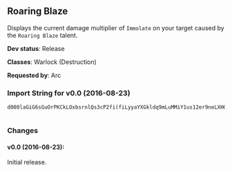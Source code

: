## Roaring Blaze

Displays the current damage multiplier of `Immolate` on your target caused by
the `Roaring Blaze` talent.

**Dev status**: Release

**Classes**: Warlock (Destruction)

**Requested by**: Arc

### Import String for v0.0 (2016-08-23)

    d000laGiG6sGuOrPKCkLOxbsrnlQs3cP2fi(fiLyyaYXGkldq9mLuMMiY1us12er9neLXHQuNdvL7bW(aPu9puf1bvfwiOQEiIQjksDrrYgbv5JqvoPsyLq5LGukZevv3euXore)erAOGuzPGKNQQMkv1vvfTvuL4RGu1zbPiVfL0Drj2lK)IsnyPdlQfdv1JrYKrLlRyZQsFgugnk60k1QbPKEnQsA2cUnq2nf)MsdhfwUqpNktxLRJW2fHVdQ04Pk68ufwpQcEpQImFqk4(Ok0(jJWH8rFoKp6NPUT14q(O)2SpKp6tr4oli0NMMMMwfkBoUnWuHFiZdJknnnnTWcwQCq9Hka1mrmZEmjegnTAWsLdQqPcqf6NmV(GiMDqIdST14y9bKnhlqIdST1imAA1GLkhu)QauH(jZRpiIz3pNy4GWTDmczpCS(aYMJfHfSu5GkJq2JjI3ZfPvbO(0Sp8EUi9kWmczpMi4Lcty00000Q)5uTmUT14uzoXrLMMMMwyblvoOgN344ycv(gvaQadKWegnnnnT6ZBh2NhQ00000clyPYbvJfUclyPYb148ghhZfMBIjYbvaQ4uHwuJZBCCmHkFJWcwQCqnKDhuZBCCmvvvvvbOshN344yUWCtmroOsRItyblvoOsr4oli)XZtyblvoO6yAjcCFMw4QQQQQQcq9IeJWcwQCqD7iLXTTghPmgJQQkavOFY86dIy2bzHJug32ACKYymclyPYbvgHShteVNlsRQQQQQcq9PzF49Cr6vGzeYEmrWlfMWOPPPPvHtEBudwyBkvAAAAAHfSu5GAeFYTeMZPcqLN4rHfSu5GAeF4qeoNkavEIvGyrfGkyCqaciWEvzfhlQaubJdcWRd2RkRaZIkavW4GSEYG9QY6ASOcqfmoi8ToyEuyclyPYb1xcd1TTgvRHCli8ZxQeJ5wX2RQJa)ujgZ5vLTxvNLisn49CrAVQolrKAijdA8Q6SerQbEHmmNxv2EfMQQQk34o8EUiTxvUXDKKbnEv5g3bVqgMZRkBVQogtiSiTxvhJjeijdA8QY2RkeiqwkmvvvvHPQQQUFvDmMqyrAvaauXrgFjdS6XCmctvvvvvvvD)Q6iWpvIXCQaaOc(dDP4NF2PFaNh4LcS6XCmctvvvvvvvvvvvnIp5wcZ5yLBChEpxKMfvaQRI4tULWCow5g3H3ZfPzr1gvbAPk0SkoHPQQQQQQQogoHPQQQob3SFvDmMqyrAvaauXTozKTwYQhZXimvvvvvvv19RQ7Ioc8x5iWpvIXCEvX5vfhULQaaOc(dDP4NF2pEc1d2GvpMJryQQQQQQQQQQQQr8j3syohRCJ7W75I0SOcqDLJa)ujgZPkObaQG)qxk(5N9JNq9GnuPGdP8sQ0GxQMnCQaPAJQMDqyQQQQQQQQJHtyQQQQJHtyJHtyclyPYb1xcd1TTgvRbQ5nooMRwkmvvv19R6tZ(sp4t8(Uc8LJWMdSxvWlabYgY3a2RQzh8Qcg64)b0ukOaVu9yogHPQQQQQQQsr4oli)XZtfGAeF4qeohRr8j3syohRpn7dVNlsVc8LJWMd8swyr1gvbZZ8mpdwyQQQQtWnctvvvvvvvLIWDwq(JNNka1TJug32ACKYymRwQMnCQGXbbiGaRAJQGblmvvv1XWjSXWjmHfSu5G6lHH62wJkNLCc3zb5pEERwkmvvvvJfUQauXBo)nOz1sHPQQQUFvnw4QsRgYUdQ5nooMQq7auJZBCCmxyUjMihupMJryQQQQQQQQwduZBCCmxTuyQQQQQQQQHS7GAEJJJPkavJfUctvvvDmCctvvvnohr0Osr4oli)XZtyJHtypGWzjNWDwq(JNNkavol5eUZcYF88eMWcwQCq9IByWMy6TJr(OyQcqLNeMQQQkRGjNu4a)h(S5Nu8yNIxsrIp7NKaVf87NcQuPbZIkavRHCli8ZxQeJ58kmEuyblvoO(syOUT1OYz9JByWM4QjXyoVQqGazPWuvvvnw4QcqfV583GMvlfMQQQ6f3WGnX0BhJ8rXK1jXyowwbbcKLctvvvnohr0O6yAjcCFMw4kSXWjShq4S(XnmytufGkN1pUHbBIOpNLnfH7SGqWhDOd9Zu3oX4h3WGnr4y5gej04ac9ZCC7BBn5a7lUHbBIoKp6qFkc3zb5pEEO)lHH62wZQLQX5iIg1mrmZEmjGWzjNWDwq(JN3QLQJHd95ghf6)isPMaiiaPcmq4sMgiEtd8AOp32bTsyOUDIb9ZHa6ZTDmczp8hpp0hAKc9FTM7V5HbrcUKr)3yg08Vy(Yiswh9zoBympe84diGidhFadmzRNeo(WTwYOx6K4d93COpu2CCBGPc)qMhg0FB2hBkligH5goej4q)GnZH8rFQq25q(OVBBGfg0h6Faf)Kso0g6qFU977MIiCEG8rFqeHBJ8rh6q)3m1TTgKp6dIiCBKp6qh6ZibJlhgZH8rFqeHBJ8rh6q)yMAq(OpiIWTr(OdDOF0ggKp6dIiCBKp6qh67ymuiF03TnWcdIK1qh6F5WyoKp6dIiCBKp6qh6t4g2uHSZHGp6t4g2ogdfc(Od9neG8JByWMOdrco0poW2wJVhmg0)gpp0)IByWMiYh9PiCNfe6)syOUT1ScceilvJZrenQzIyM9ysaHZ6h3WGnXvqGazP6y4qFkc3zbXM5MBq)BdA4qFkc3zbX(8GXG(tIXCO)KymNd9jNu4a)h(S5Nu8yNIxsrIp7NKaVf87NcQuPr)Zdgd6tr4oli0H(WDZDmrWBDYidiGxBnEdeU1scy(ilz0lDsKH(Es67RBoe8Otgy(iJp(id41whhF44nq8g9sNusOVhK((6MdbpYaM3RHlzG5nzjXhqjTozjJEPtkj0H(GqFo03H(adbyi4GGd9tGibxsaJdDie
     

### Changes

#### v0.0 (2016-08-23):

Initial release.
